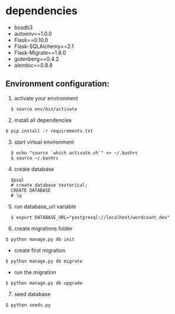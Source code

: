 # dependencies
  * bssdb3
  * autoenv==1.0.0
  * Flask==0.10.0
  * Flask-SQLAlchemy==2.1
  * Flask-Migrate==1.8.0
  * gutenberg==0.4.2
  * alembic==0.8.8

## Environment configuration: 


1. activate your environment
 ```{r, engine='bash'}
   $ source env/bin/activate
 ```

2. install all dependencies
 ```{r, engine='bash'}
 $ pip install -r requirements.txt
 ```


3. start virtual environment
 ```{r, engine='bash'} 
   $ echo "source `which activate.sh`" >> ~/.bashrc
   $ source ~/.bashrc
 ```

4. create database
 ```{r, engine='bash'} 
   $psql
   # create database textorical;
   CREATE DATABASE
   # \q
 ```


5. run database_url variable
 ```{r, engine='bash'} 
   $ export DATABASE_URL="postgresql://localhost/wordcount_dev"
 ```
 
6. create migrations folder
  ```{r, engine='bash'} 
  $ python manage.py db init
  ```
  * create first migration
  ```{r, engine='bash'}  
  $ python manage.py db migrate
  ```
  * run the migration
  ```{r, engine='bash'} 
  $ python manage.py db upgrade
  ```

7. seed database
  ```{r, engine='bash'} 
  $ python seeds.py
  ```
